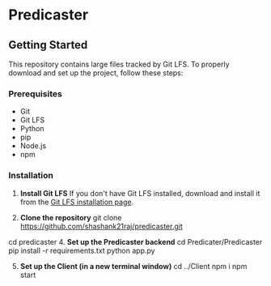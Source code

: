 # Predicaster

## Getting Started

This repository contains large files tracked by Git LFS. To properly download and set up the project, follow these steps:

### Prerequisites

- Git
- Git LFS
- Python
- pip
- Node.js
- npm

### Installation

1. **Install Git LFS**
   If you don't have Git LFS installed, download and install it from the [Git LFS installation page](https://git-lfs.github.com/).

2. **Clone the repository**
git clone https://github.com/shashank21raj/predicaster.git

cd predicaster
4. **Set up the Predicaster backend**
cd Predicater/Predicaster
pip install -r requirements.txt
python app.py

5. **Set up the Client (in a new terminal window)**
cd ../Client
npm i
npm start
